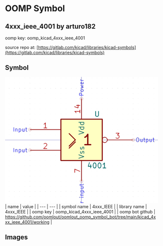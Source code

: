 # OOMP Symbol  
## 4xxx_ieee_4001  by arturo182  
  
oomp key: oomp_kicad_4xxx_ieee_4001  
  
source repo at: [https://gitlab.com/kicad/libraries/kicad-symbols](https://gitlab.com/kicad/libraries/kicad-symbols)  
## Symbol  
  
[![working.png](working_600.png)](working.png)  
| name | value | 
| --- | --- | 
| symbol name | 4xxx_IEEE | 
| library name | 4xxx_IEEE | 
| oomp key | oomp_kicad_4xxx_ieee_4001 | 
| oomp bot github | https://github.com/oomlout/oomlout_oomp_symbol_bot/tree/main/kicad_4xxx_ieee_4001/working | 
## Images  
